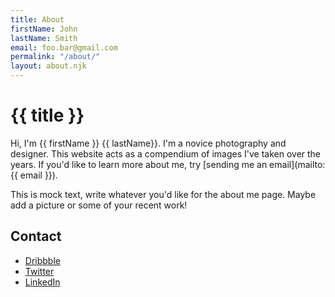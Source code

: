 ```yaml
---
title: About
firstName: John
lastName: Smith
email: foo.bar@gmail.com
permalink: "/about/"
layout: about.njk
---
```


# {{ title }}

Hi, I'm {{ firstName }} {{ lastName}}. I'm a novice photography and designer. This website acts as a compendium of images I've taken over the years. If you'd like to learn more about me, try [sending me an email](mailto:{{ email }}). 

This is mock text, write whatever you'd like for the about me page. Maybe add a picture or some of your recent work!

## Contact

<ul class="about-socials">
    <li><a href="{{ site.socials.dribbble }}">Dribbble</a></li>
    <li><a href="{{ site.socials.twitter }}">Twitter</a></li>
    <li><a href="{{ site.socials.linkedin }}">LinkedIn</a></li>
</ul>